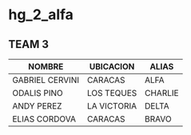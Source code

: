# hg_2_alfa

## TEAM 3

<hdr>

| NOMBRE | UBICACION | ALIAS |
| ------ | ------ | ------ |
| GABRIEL CERVINI | CARACAS | ALFA |
| ODALIS PINO | LOS TEQUES | CHARLIE |
| ANDY PEREZ | LA VICTORIA | DELTA |
| ELIAS CORDOVA | CARACAS | BRAVO |

